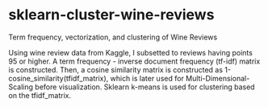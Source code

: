 # sklearn-cluster-wine-reviews
Term frequency, vectorization, and clustering of Wine Reviews

Using wine review data from Kaggle, I subsetted to reviews having points 95 or higher. A term frequency - inverse document frequency 
(tf-idf) matrix is constructed.  Then, a cosine similarity matrix is constructed as 1-cosine_similarity(tfidf_matrix), which is later 
used for Multi-Dimensional-Scaling before visualization.  Sklearn k-means is used for clustering based on the tfidf_matrix.
